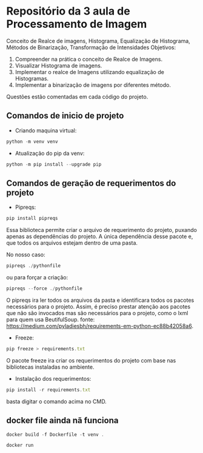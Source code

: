 # Repositório da 3 aula de Processamento de Imagem
Conceito de Realce de imagens, Histograma, Equalização de Histograma, Métodos de Binarização, Transformação de Intensidades
Objetivos:
1. Compreender na prática o conceito de Realce de Imagens.
2. Visualizar Histograma de imagens.
3. Implementar o realce de Imagens utilizando equalização de Histogramas.
4. Implementar a binarização de imagens por diferentes método.

Questões estão comentadas em cada código do projeto.

## Comandos de inicio de projeto 
* Criando maquina virtual:
```javascript
python -m venv venv
```

* Atualização do pip da venv:
```javascript
python -m pip install --upgrade pip
```

## Comandos de geração de requerimentos do projeto
* Pipreqs:
```javascript
pip install pipreqs
```
Essa biblioteca permite criar o arquivo de requerimento do projeto, puxando apenas as dependências do projeto. A única dependência 
desse pacote e, que todos os arquivos estejam dentro de uma pasta. 

No nosso caso:
```javascript
pipreqs ./pythonfile
```
ou para forçar a criação:
```javascript
pipreqs --force ./pythonfile
```
O pipreqs ira ler todos os arquivos da pasta e identificara todos 
os pacotes necessários para o projeto. Assim, é preciso prestar atenção aos pacotes que não são invocados mas são necessários para o projeto, como o lxml para quem usa BeutifulSoup. fonte: https://medium.com/pyladiesbh/requirements-em-python-ec88b42058a6.

* Freeze:
```javascript
pip freeze > requirements.txt
```
O pacote freeze ira criar os requerimentos do projeto com base nas bibliotecas instaladas no ambiente.

* Instalação dos requerimentos:
```javascript
pip install -r requirements.txt
```
basta digitar o comando acima no CMD.

## docker file ainda nã funciona
```javascript
docker build -f Dockerfile -t venv .
```

```javascript
docker run 
```
